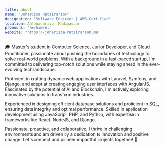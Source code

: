 ```yaml
---
title: about
name: "Joharisoa Ratsirarson"
designation: "Software Engineer | AWS Certified"
location: Antananarivo, Madagascar
pronouns: "he/him/el"
website: "https://joharisoa-ratsirarson.me"
---
```



🎓 Master's student in Computer Science, Junior Developer, and Cloud Practitioner, passionate about pushing the boundaries of technology to solve real-world problems. With a background in a fast-paced startup, I'm committed to delivering top-notch solutions while staying ahead in the ever-evolving tech landscape.

Proficient in crafting dynamic web applications with Laravel, Symfony, and Django, and adept at creating engaging user interfaces with AngularJS. Fascinated by the potential of AI and Blockchain, I'm actively exploring innovative solutions to transform industries.

Experienced in designing efficient database solutions and proficient in SQL, ensuring data integrity and optimal performance. Skilled in application development using JavaScript, PHP, and Python, with expertise in frameworks like React, NodeJS, and Django.

Passionate, proactive, and collaborative, I thrive in challenging environments and am driven by a dedication to innovation and positive change. Let's connect and pioneer impactful projects together! 🚀


